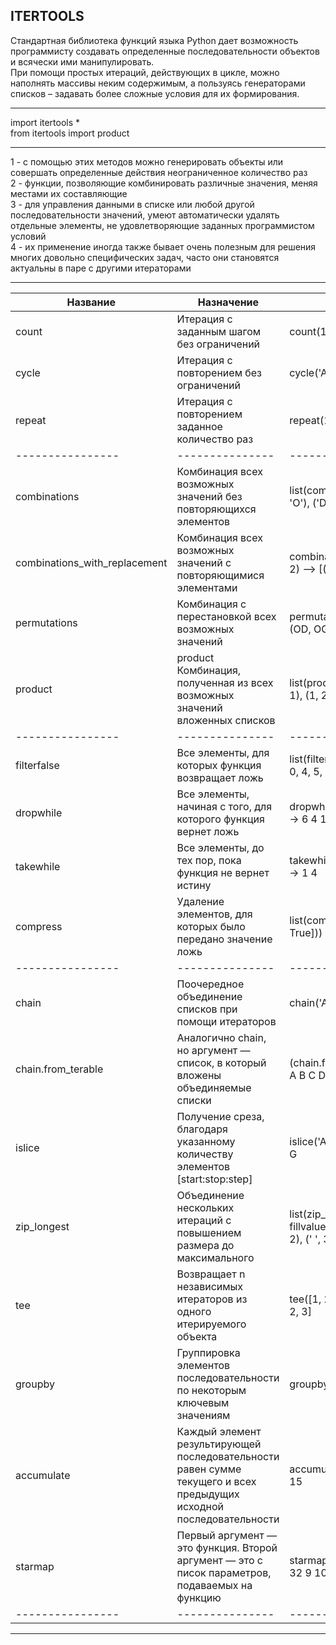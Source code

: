 ## ITERTOOLS    
  Стандартная библиотека функций языка Python дает возможность программисту создавать определенные последовательности объектов и всячески ими манипулировать.   
При помощи простых итераций, действующих в цикле, можно наполнять массивы неким содержимым, а пользуясь генераторами списков – задавать более сложные условия для их формирования.  
____  
import itertools *  
from itertools import product  
____  
1 - с помощью этих методов можно генерировать объекты или совершать определенные действия неограниченное количество раз  
2 -  функции, позволяющие комбинировать различные значения, меняя местами их составляющие  
3 - для управления данными в списке или любой другой последовательности значений,  умеют автоматически удалять отдельные элементы, не удовлетворяющие заданных программистом условий  
4 - их применение иногда также бывает очень полезным для решения многих довольно специфических задач, часто они становятся актуальны в паре с другими итераторами
____  
| Название | Назначение | Результат |  
|----------------|---------------|----------------|  
| count | Итерация с заданным шагом без ограничений | count(10) --> 10 11 12 13 14 ... |  
| cycle | Итерация с повторением без ограничений | cycle('ABCD') --> A B C D A B C D ... |  
| repeat | Итерация с повторением заданное количество раз | repeat(10, 3) --> 10 10 10 |  
|----------------|---------------|----------------|  
| combinations | Комбинация всех возможных значений без повторяющихся элементов | list(combinations('DOG', 2)) --> [('D', 'O'), ('D', 'G'), ('O', 'G')] |  
| combinations_with_replacement | Комбинация всех возможных значений с повторяющимися элементами | combinations_with_replacement('DOG', 2) --> [(DD, DO), (DG, OO), ...] |  
| permutations | Комбинация с перестановкой всех возможных значений | permutations('DOG', 2) --> [(DO, DG), (OD, OG)...] |  
| product | product	Комбинация, полученная из всех возможных значений вложенных списков | list(product([1, 2], repeat=2)) --> [(1, 1), (1, 2), (2, 1), (2, 2)] | 
|----------------|---------------|-----------------|  
| filterfalse | Все элементы, для которых функция возвращает ложь | list(filterfalse(lambda i: i == 0, [1, 2, 3, 0, 4, 5, 1])) --> [1, 2, 3, 4, 5, 1] |  
| dropwhile | Все элементы, начиная с того, для которого функция вернет ложь | dropwhile(lambda x: x<5, [1,4,6,4,1]) --> 6 4 1 |  
| takewhile | Все элементы, до тех пор, пока функция не вернет истину | takewhile(lambda x: x<5, [1,4,6,4,1]) --> 1 4 |  
| compress | Удаление элементов, для которых было передано значение ложь | list(compress('CAT', [True, False, True])) --> ['C', 'T'] |  
|----------------|---------------|----------------|    
| chain | Поочередное объединение списков при помощи итераторов | chain('ABC', 'DEF') --> A B C D E F |  
| chain.from_terable | Аналогично chain, но аргумент — список, в который вложены объединяемые списки | (chain.from_iterable(['ABC', 'DEF']) --> A B C D E F |  
| islice | Получение среза, благодаря указанному количеству элементов [start:stop:step] | islice('ABCDEFG', 2, None) --> C D E F G |  
| zip_longest | Объединение нескольких итераций с повышением размера до максимального | list(zip_longest('DOG', [0, 1, 2, 3], fillvalue = ' ')) --> [('D', 0), ('O', 1), ('G', 2), (' ', 3)] |  
| tee | Возвращает n независимых итераторов из одного итерируемого объекта | tee([1, 2, 3], 3) --> [1, 2, 3] [1, 2, 3] [1, 2, 3] |  
| groupby | Группировка элементов последовательности по некоторым ключевым значениям | groupby(iterable,key=None) |  
| accumulate | Каждый элемент результирующей последовательности равен сумме текущего и всех предыдущих исходной последовательности | accumulate([1,2,3,4,5]) --> 1 3 6 10 15 |  
| starmap | Первый аргумент — это функция. Второй аргумент — это с писок параметров, подаваемых на функцию | starmap(pow, [(2,5), (3,2), (10,3)]) --> 32 9 1000 |  
|----------------|---------------|----------------|  
____  
![]() 
